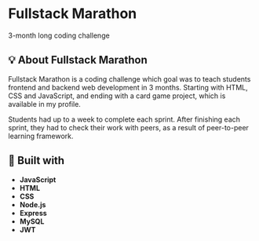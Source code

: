 # Fullstack Marathon
3-month long coding challenge

## 💡 About Fullstack Marathon
Fullstack Marathon is a coding challenge which goal was to teach students frontend and backend web development in 3 months. Starting with HTML, CSS and JavaScript, and ending with a card game project, which is available in my profile. 

Students had up to a week to complete each sprint. After finishing each sprint, they had to check their work with peers, as a result of peer-to-peer learning framework.

## 🔧 Built with
* **JavaScript**
* **HTML**
* **CSS**
* **Node.js**
* **Express**
* **MySQL**
* **JWT**
